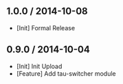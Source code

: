## 1.0.0 / 2014-10-08

* [Init] Formal Release

## 0.9.0 / 2014-10-04

* [Init] Init Upload
* [Feature] Add tau-switcher module

